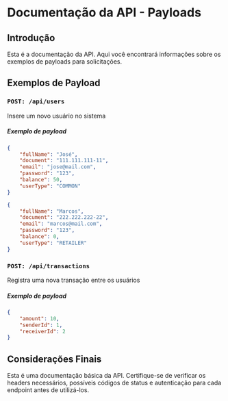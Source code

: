 # Documentação da API - Payloads  

## Introdução

Esta é a documentação da API. Aqui você encontrará informações sobre os exemplos de payloads para solicitações.

## Exemplos de Payload

### `POST: /api/users`
Insere um novo usuário no sistema

##### Exemplo de payload

```json
{
	"fullName": "José",
	"document": "111.111.111-11",
	"email": "jose@mail.com",
	"password": "123",
    "balance": 50,
	"userType": "COMMON"
}
```

```json
{
	"fullName": "Marcos",
	"document": "222.222.222-22",
	"email": "marcos@mail.com",
	"password": "123",
    "balance": 0,
	"userType": "RETAILER"
}
```  

### `POST: /api/transactions`
Registra uma nova transação entre os usuários

##### Exemplo de payload

```json
{
	"amount": 10,
	"senderId": 1,
	"receiverId": 2
}
```

## Considerações Finais

Esta é uma documentação básica da API. Certifique-se de verificar os headers necessários, possíveis códigos de status e autenticação para cada endpoint antes de utilizá-los.